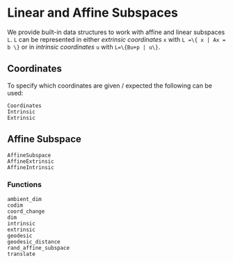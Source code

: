 # Linear and Affine Subspaces

We provide built-in data structures to work with affine and linear subspaces ``L``.
``L`` can be represented in either *extrinsic coordinates* ``x`` with
``L =\{ x | Ax = b \}`` or in *intrinsic coordinates* ``u`` with ``L=\{Bu+p | u\}``.

## Coordinates

To specify which coordinates are given / expected the following can be used:
```@docs   
Coordinates
Intrinsic
Extrinsic
```

## Affine Subspace

```@docs
AffineSubspace
AffineExtrinsic
AffineIntrinsic
```

### Functions

```@docs
ambient_dim
codim
coord_change
dim
intrinsic
extrinsic
geodesic
geodesic_distance
rand_affine_subspace
translate
```
